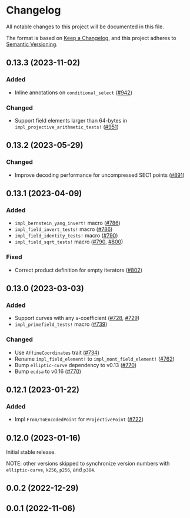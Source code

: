 # Changelog
All notable changes to this project will be documented in this file.

The format is based on [Keep a Changelog](https://keepachangelog.com/en/1.0.0/),
and this project adheres to [Semantic Versioning](https://semver.org/spec/v2.0.0.html).

## 0.13.3 (2023-11-02)
### Added
- Inline annotations on `conditional_select` ([#942])

### Changed
- Support field elements larger than 64-bytes in `impl_projective_arithmetic_tests!` ([#951])

[#942]: https://github.com/RustCrypto/elliptic-curves/pull/942
[#951]: https://github.com/RustCrypto/elliptic-curves/pull/951

## 0.13.2 (2023-05-29)
### Changed
- Improve decoding performance for uncompressed SEC1 points ([#891])

[#891]: https://github.com/RustCrypto/elliptic-curves/pull/891

## 0.13.1 (2023-04-09)
### Added
- `impl_bernstein_yang_invert!` macro ([#786])
- `impl_field_invert_tests!` macro ([#786])
- `impl_field_identity_tests!` macro ([#790])
- `impl_field_sqrt_tests!` macro ([#790], [#800])

### Fixed
- Correct product definition for empty iterators ([#802])

[#786]: https://github.com/RustCrypto/elliptic-curves/pull/786
[#790]: https://github.com/RustCrypto/elliptic-curves/pull/790
[#800]: https://github.com/RustCrypto/elliptic-curves/pull/800
[#802]: https://github.com/RustCrypto/elliptic-curves/pull/802

## 0.13.0 (2023-03-03)
### Added
- Support curves with any `a`-coefficient ([#728], [#729])
- `impl_primefield_tests!` macro ([#739])

### Changed
- Use `AffineCoordinates` trait ([#734])
- Rename `impl_field_element!` to `impl_mont_field_element!` ([#762])
- Bump `elliptic-curve` dependency to v0.13 ([#770])
- Bump `ecdsa` to v0.16 ([#770])

[#728]: https://github.com/RustCrypto/elliptic-curves/pull/728
[#729]: https://github.com/RustCrypto/elliptic-curves/pull/729
[#734]: https://github.com/RustCrypto/elliptic-curves/pull/734
[#739]: https://github.com/RustCrypto/elliptic-curves/pull/739
[#762]: https://github.com/RustCrypto/elliptic-curves/pull/762
[#770]: https://github.com/RustCrypto/elliptic-curves/pull/770

## 0.12.1 (2023-01-22)
### Added
- Impl `From/ToEncodedPoint` for `ProjectivePoint` ([#722])

[#722]: https://github.com/RustCrypto/elliptic-curves/pull/722

## 0.12.0 (2023-01-16)

Initial stable release.

NOTE: other versions skipped to synchronize version numbers with
`elliptic-curve`, `k256`, `p256`, and `p384`.

## 0.0.2 (2022-12-29)

## 0.0.1 (2022-11-06)
